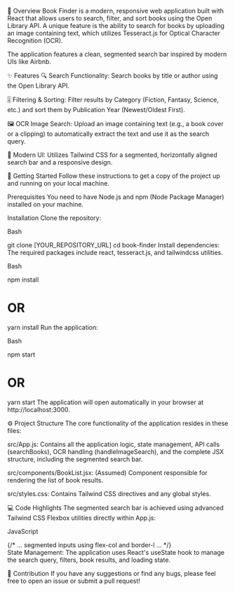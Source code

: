 📖 Overview
Book Finder is a modern, responsive web application built with React that allows users to search, filter, and sort books using the Open Library API. A unique feature is the ability to search for books by uploading an image containing text, which utilizes Tesseract.js for Optical Character Recognition (OCR).

The application features a clean, segmented search bar inspired by modern UIs like Airbnb.

✨ Features
🔍 Search Functionality: Search books by title or author using the Open Library API.

🎚️ Filtering & Sorting: Filter results by Category (Fiction, Fantasy, Science, etc.) and sort them by Publication Year (Newest/Oldest First).

🖼️ OCR Image Search: Upload an image containing text (e.g., a book cover or a clipping) to automatically extract the text and use it as the search query.

🎨 Modern UI: Utilizes Tailwind CSS for a segmented, horizontally aligned search bar and a responsive design.

🚀 Getting Started
Follow these instructions to get a copy of the project up and running on your local machine.

Prerequisites
You need to have Node.js and npm (Node Package Manager) installed on your machine.

Installation
Clone the repository:

Bash

git clone [YOUR_REPOSITORY_URL]
cd book-finder
Install dependencies: The required packages include react, tesseract.js, and tailwindcss utilities.

Bash

npm install
# OR
yarn install
Run the application:

Bash

npm start
# OR
yarn start
The application will open automatically in your browser at http://localhost:3000.

⚙️ Project Structure
The core functionality of the application resides in these files:

src/App.js: Contains all the application logic, state management, API calls (searchBooks), OCR handling (handleImageSearch), and the complete JSX structure, including the segmented search bar.

src/components/BookList.jsx: (Assumed) Component responsible for rendering the list of book results.

src/styles.css: Contains Tailwind CSS directives and any global styles.

💻 Code Highlights
The segmented search bar is achieved using advanced Tailwind CSS Flexbox utilities directly within App.js:

JavaScript

<div className="flex items-center w-full max-w-4xl bg-white rounded-full shadow-2xl transition-shadow hover:shadow-xl">
    {/* ... segmented inputs using flex-col and border-l ... */}
</div>
State Management: The application uses React's useState hook to manage the search query, filters, book results, and loading state.

🤝 Contribution
If you have any suggestions or find any bugs, please feel free to open an issue or submit a pull request!
